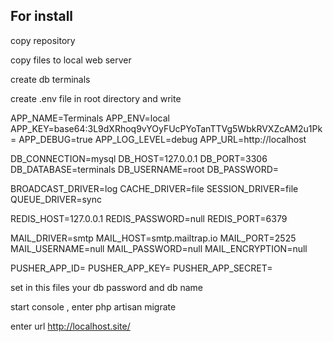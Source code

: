 ## For install

copy repository

copy files to local web server

create db terminals

create .env file in root directory and write 

APP_NAME=Terminals
APP_ENV=local
APP_KEY=base64:3L9dXRhoq9vYOyFUcPYoTanTTVg5WbkRVXZcAM2u1Pk=
APP_DEBUG=true
APP_LOG_LEVEL=debug
APP_URL=http://localhost

DB_CONNECTION=mysql
DB_HOST=127.0.0.1
DB_PORT=3306
DB_DATABASE=terminals
DB_USERNAME=root
DB_PASSWORD=

BROADCAST_DRIVER=log
CACHE_DRIVER=file
SESSION_DRIVER=file
QUEUE_DRIVER=sync

REDIS_HOST=127.0.0.1
REDIS_PASSWORD=null
REDIS_PORT=6379

MAIL_DRIVER=smtp
MAIL_HOST=smtp.mailtrap.io
MAIL_PORT=2525
MAIL_USERNAME=null
MAIL_PASSWORD=null
MAIL_ENCRYPTION=null

PUSHER_APP_ID=
PUSHER_APP_KEY=
PUSHER_APP_SECRET=

set in this files your db password and db name

start console , enter php artisan migrate

enter url http://localhost.site/
